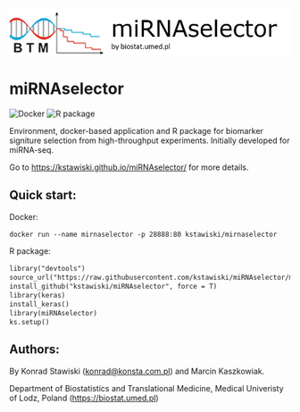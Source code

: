 ![](vignettes/logo.png)

# miRNAselector

![Docker](https://github.com/kstawiski/miRNAselector/workflows/Docker/badge.svg) ![R package](https://github.com/kstawiski/miRNAselector/workflows/R%20package/badge.svg)

Environment, docker-based application and R package for biomarker signiture selection from high-throughput experiments. Initially developed for miRNA-seq.

Go to https://kstawiski.github.io/miRNAselector/ for more details.

## Quick start:

Docker:

```
docker run --name mirnaselector -p 28888:80 kstawiski/mirnaselector
```

R package:

```
library("devtools")
source_url("https://raw.githubusercontent.com/kstawiski/miRNAselector/master/vignettes/setup.R")
install_github("kstawiski/miRNAselector", force = T)
library(keras)
install_keras()
library(miRNAselector)
ks.setup()
```

## Authors:

By Konrad Stawiski (konrad@konsta.com.pl) and Marcin Kaszkowiak.

Department of Biostatistics and Translational Medicine, Medical Univeristy of Lodz, Poland (https://biostat.umed.pl) 
